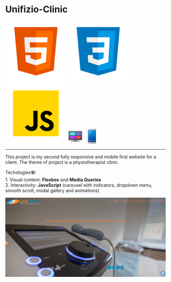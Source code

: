 # Unifizio-Clinic 
![Screenshot](favicon/icons8-html-5.svg) ![Screenshot](favicon/icons8-css3.svg)  ![Screenshot](favicon/icons8-javascript.svg) ![Screenshot](favicon/icons8-layout-48.png)  ![Screenshot](favicon/icons8-mobile-phone-48.png) <br>
  <hr>

This project is my second fully responsive and mobile first website for a client. The theme of project is a physiotherapist clinic.

Techologies🛠:<br> 1. Visual content:
<b>Flexbox</b> and <b>Media Queries</b> <br>
             2. Interactivity: <b>JavaScript</b> (carousel with indicators, dropdown menu, smooth scroll, modal gallery and animations)<br>

           
![Screenshot](Unifizio.png)
